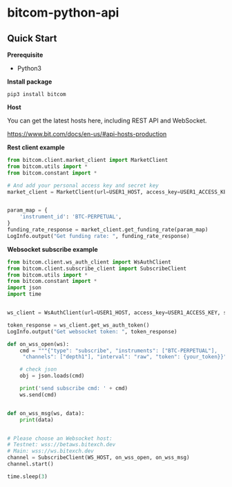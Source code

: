 # bitcom-python-api

## Quick Start

**Prerequisite**

- Python3


**Install package**

```shell
pip3 install bitcom
```

**Host**

You can get the latest hosts here, including REST API and WebSocket.

https://www.bit.com/docs/en-us/#api-hosts-production

**Rest client example**

```python
from bitcom.client.market_client import MarketClient
from bitcom.utils import *
from bitcom.constant import *

# And add your personal access key and secret key
market_client = MarketClient(url=USER1_HOST, access_key=USER1_ACCESS_KEY, secret_key=USER1_SECRET_KEY)


param_map = {
    'instrument_id': 'BTC-PERPETUAL',
}
funding_rate_response = market_client.get_funding_rate(param_map)
LogInfo.output("Get funding rate: ", funding_rate_response)
```



**Websocket subscribe example**

```python
from bitcom.client.ws_auth_client import WsAuthClient
from bitcom.client.subscribe_client import SubscribeClient
from bitcom.utils import *
from bitcom.constant import *
import json
import time


ws_client = WsAuthClient(url=USER1_HOST, access_key=USER1_ACCESS_KEY, secret_key=USER1_SECRET_KEY)

token_response = ws_client.get_ws_auth_token()
LogInfo.output("Get websocket token: ", token_response)

def on_wss_open(ws):
    cmd = """{"type": "subscribe", "instruments": ["BTC-PERPETUAL"],
     "channels": ["depth1"], "interval": "raw", "token": {your_token}}"""

    # check json
    obj = json.loads(cmd)

    print('send subscribe cmd: ' + cmd)
    ws.send(cmd)


def on_wss_msg(ws, data):
    print(data)


# Please choose an Websocket host:
# Testnet: wss://betaws.bitexch.dev
# Main: wss://ws.bitexch.dev
channel = SubscribeClient(WS_HOST, on_wss_open, on_wss_msg)
channel.start()

time.sleep(3)
```


